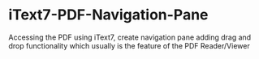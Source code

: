 # iText7-PDF-Navigation-Pane
Accessing the PDF using iText7,  create navigation pane adding drag and drop functionality which usually is the feature of the PDF Reader/Viewer
